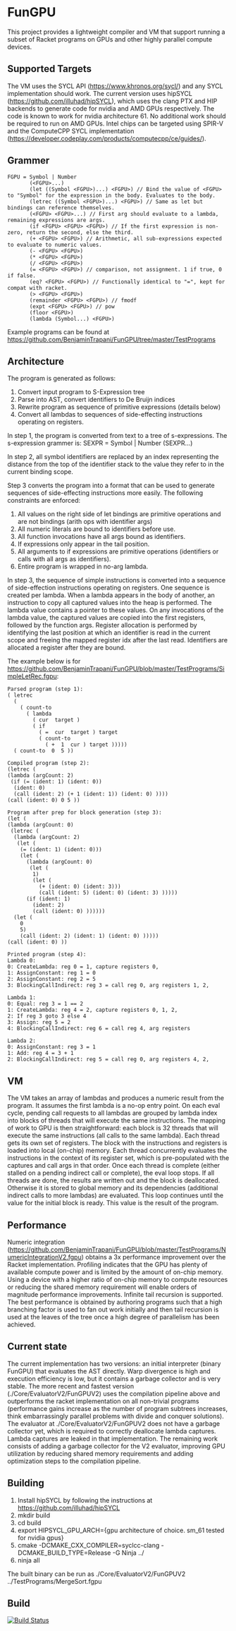 # FunGPU #
This project provides a lightweight compiler and VM that support running a subset of Racket programs on GPUs and other highly parallel compute devices. 

## Supported Targets ##
The VM uses the SYCL API (https://www.khronos.org/sycl/) and any SYCL implementation should work. The current version uses hipSYCL (https://github.com/illuhad/hipSYCL), which uses the clang PTX and HIP backends to generate code for nvidia and  AMD GPUs respectively. The code is known to work for nvidia architecture 61. No additional work should be required to run on AMD GPUs. Intel chips can be targeted using SPIR-V and the ComputeCPP SYCL implementation (https://developer.codeplay.com/products/computecpp/ce/guides/).

## Grammer ##
```
FGPU = Symbol | Number
       (<FGPU>...)
       (let ((Symbol <FGPU>)...) <FGPU>) // Bind the value of <FGPU> to "Symbol" for the expression in the body. Evaluates to the body.
       (letrec ((Symbol <FGPU>)...) <FGPU>) // Same as let but bindings can reference themselves.
       (<FGPU> <FGPU>...) // First arg should evaluate to a lambda, remaining expressions are args.
       (if <FGPU> <FGPU> <FGPU>) // If the first expression is non-zero, return the second, else the third.
       (+ <FGPU> <FGPU>) // Arithmetic, all sub-expressions expected to evaluate to numeric values.
       (- <FGPU> <FGPU>)
       (* <FGPU> <FGPU>)
       (/ <FGPU> <FGPU>)
       (= <FGPU> <FGPU>) // comparison, not assignment. 1 if true, 0 if false.
       (eq? <FGPU> <FGPU>) // Functionally identical to "=", kept for compat with racket.
       (> <FGPU> <FGPU>)
       (remainder <FGPU> <FGPU>) // fmodf
       (expt <FGPU> <FGPU>) // pow
       (floor <FGPU>)
       (lambda (Symbol...) <FGPU>)
```
Example programs can be found at https://github.com/BenjaminTrapani/FunGPU/tree/master/TestPrograms

## Architecture ##
The program is generated as follows:
1. Convert input program to S-Expression tree
2. Parse into AST, convert identifiers to De Bruijn indices
3. Rewrite program as sequence of primitive expressions (details below)
4. Convert all lambdas to sequences of side-effecting instructions operating on registers.

In step 1, the program is converted from text to a tree of s-expressions. The s-expression grammer is:
SEXPR = Symbol | Number
        (SEXPR...)

In step 2, all symbol identifiers are replaced by an index representing the distance from the top of the identifier stack to the value they refer to in the current binding scope.

Step 3 converts the program into a format that can be used to generate sequences of side-effecting instructions more easily. The following constraints are enforced:
1. All values on the right side of let bindings are primitive operations and are not bindings (arith ops with identifier args)
2. All numeric literals are bound to identifiers before use.
3. All function invocations have all args bound as identifiers.
4. If expressions only appear in the tail position.
5. All arguments to if expressions are primitive operations (identifiers or calls with all args as identifiers).
6. Entire program is wrapped in no-arg lambda.

In step 3, the sequence of simple instructions is converted into a sequence of side-effection instructions operating on registers. One sequence is created
per lambda. When a lambda appears in the body of another, an instruction to copy all captured values into the heap is performed. The lambda value contains a pointer
to these values. On any invocations of the lambda value, the captured values are copied into the first registers, followed by the function args. Register allocation is performed by identifying the last position at which an identifier is read in the current scope and freeing the mapped register idx after the last read. Identifiers are allocated a register after they are bound.

The example below is for https://github.com/BenjaminTrapani/FunGPU/blob/master/TestPrograms/SimpleLetRec.fgpu:
```
Parsed program (step 1): 
( letrec 
  (
    ( count-to 
      ( lambda 
        ( cur  target )
        ( if 
          ( =  cur  target ) target 
          ( count-to 
            ( +  1  cur ) target )))))
  ( count-to  0  5 ))

Compiled program (step 2): 
(letrec (
(lambda (argCount: 2)
 (if (= (ident: 1) (ident: 0))
  (ident: 0)
  (call (ident: 2) (+ 1 (ident: 1)) (ident: 0) ))))
(call (ident: 0) 0 5 ))
```
```
Program after prep for block generation (step 3): 
(let (
(lambda (argCount: 0)
 (letrec (
  (lambda (argCount: 2)
   (let (
    (= (ident: 1) (ident: 0)))
    (let (
      (lambda (argCount: 0)
       (let (
        1)
        (let (
          (+ (ident: 0) (ident: 3)))
          (call (ident: 5) (ident: 0) (ident: 3) )))))
      (if (ident: 1)
        (ident: 2)
        (call (ident: 0) ))))))
  (let (
    0
    5)
    (call (ident: 2) (ident: 1) (ident: 0) )))))
(call (ident: 0) ))
```
```
Printed program (step 4): 
Lambda 0: 
0: CreateLambda: reg 0 = 1, capture registers 0, 
1: AssignConstant: reg 1 = 0
2: AssignConstant: reg 2 = 5
3: BlockingCallIndirect: reg 3 = call reg 0, arg registers 1, 2, 

Lambda 1: 
0: Equal: reg 3 = 1 == 2
1: CreateLambda: reg 4 = 2, capture registers 0, 1, 2, 
2: If reg 3 goto 3 else 4
3: Assign: reg 5 = 2
4: BlockingCallIndirect: reg 6 = call reg 4, arg registers 

Lambda 2: 
0: AssignConstant: reg 3 = 1
1: Add: reg 4 = 3 + 1
2: BlockingCallIndirect: reg 5 = call reg 0, arg registers 4, 2, 
```

## VM ##
The VM takes an array of lambdas and produces a numeric result from the program. It assumes the first lambda is a no-op entry point. On each eval cycle, pending call requests to all lambdas are grouped by lambda index into blocks of threads that will execute the same instructions. The mapping of work to GPU is then straightforward: each block is 32 threads that will execute the same instructions (all calls to the same lambda). Each thread gets its own set of registers. The block with the instructions and registers is loaded into local (on-chip) memory. Each thread concurrently evaluates the instructions in the context of its register set, which is pre-populated with the captures and call args in that order. Once each thread is complete (either stalled on a pending indirect call or complete), the eval loop stops. If all threads are done, the results are written out and the block is deallocated. Otherwise it is stored to global memory and its dependencies (additional indirect calls to more lambdas) are evaluated. This loop continues until the value for the initial block is ready. This value is the result of the program.


## Performance ##
Numeric integration (https://github.com/BenjaminTrapani/FunGPU/blob/master/TestPrograms/NumericIntegrationV2.fgpu) obtains a 3x performance improvement over the Racket implementation. Profiling indicates that the GPU has plenty of available compute power and is limited by the amount of on-chip memory. Using a device with a higher ratio of on-chip memory to compute resources or reducing the shared memory requirement will enable orders of magnitude performance improvements. Infinite tail recursion is supported. The best performance is obtained by authoring programs such that a high branching factor is used to fan out work initially and then tail recursion is used at the leaves of the tree once a high degree of parallelism has been achieved.

## Current state ##
The current implementation has two versions: an initial interpreter (binary FunGPU) that evaluates the AST directly. Warp divergence is high and execution efficiency is low, but it contains a garbage collector and is very stable. The more recent and fastest version (./Core/EvaluatorV2/FunGPUV2) uses the compilation pipeline above and outperforms the racket implementation on all non-trivial programs (performance gains increase as the number of program subtrees increases, think embarrassingly parallel problems with divide and conquer solutions). The evaluator at ./Core/EvaluatorV2/FunGPUV2 does not have a garbage collector yet, which is required to correctly deallocate lambda captures. Lambda captures are leaked in that implementation. The remaining work consists of adding a garbage collector for the V2 evaluator, improving GPU utilization by reducing shared memory requirements and adding optimization steps to the compilation pipeline.

## Building ##
1. Install hipSYCL by following the instructions at https://github.com/illuhad/hipSYCL
2. mkdir build
3. cd build
4. export HIPSYCL_GPU_ARCH={gpu architecture of choice. sm_61 tested for nvidia gpus}
5. cmake -DCMAKE_CXX_COMPILER=syclcc-clang -DCMAKE_BUILD_TYPE=Release -G Ninja ../
6. ninja all

The built binary can be run as ./Core/EvaluatorV2/FunGPUV2 ../TestPrograms/MergeSort.fgpu

## Build ##
[![Build Status](http://gpuandai.com:8081/job/FunGPU/job/master/badge/icon)](http://gpuandai.com:8081/job/FunGPU/job/master/)
